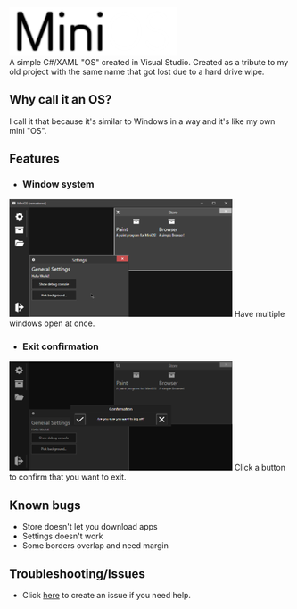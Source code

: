 ![MiniOS](https://raw.githubusercontent.com/datkat21/MiniOS/master/Assets/miniosLogo_readme.png)
<br>
A simple C#/XAML "OS" created in Visual Studio.
Created as a tribute to my old project with the same name that got lost due to a hard drive wipe.


## Why call it an OS?

I call it that because it's similar to Windows in a way and it's like my own mini "OS".

## Features

- ###  Window system
<img style="margin-bottom:0px;" src="https://raw.githubusercontent.com/datkat21/MiniOS/master/Assets/Screenshots/WindowSystem.png" width="400">
Have multiple windows open at once.

- ### Exit confirmation
<img src="https://raw.githubusercontent.com/datkat21/MiniOS/master/Assets/Screenshots/LogoutConfirmation.png" width="400">
Click a button to confirm that you want to exit.

## Known bugs

- Store doesn't let you download apps
- Settings doesn't work
- Some borders overlap and need margin

## Troubleshooting/Issues

- Click [here](https://github.com/datkat21/MiniOS/issues/new) to create an issue if you need help.
